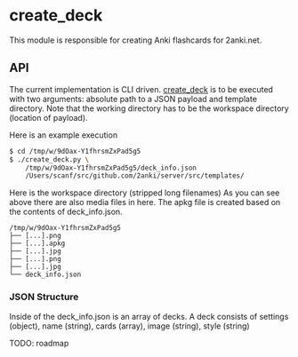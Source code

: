 # create_deck

This module is responsible for creating Anki flashcards for 2anki.net.

## API

The current implementation is CLI driven. [create_deck](./create_deck.py) is
to be executed with two arguments: absolute path to a JSON payload and template directory.
Note that the working directory has to be the workspace directory (location of payload).

Here is an example execution
```bash
$ cd /tmp/w/9dOax-Y1fhrsmZxPad5g5
$ ./create_deck.py \
    /tmp/w/9dOax-Y1fhrsmZxPad5g5/deck_info.json
    /Users/scanf/src/github.com/2anki/server/src/templates/
```

Here is the workspace directory (stripped long filenames)
As you can see above there are also media files in here.
The apkg file is created based on the contents of deck_info.json.

```
/tmp/w/9dOax-Y1fhrsmZxPad5g5
├── [...].png
├── [...].apkg
├── [...].jpg
├── [...].png
├── [...].jpg
└── deck_info.json
```

### JSON Structure

Inside of the deck_info.json is an array of decks.
A deck consists of settings (object), name (string), cards (array), image (string), style (string)

TODO: roadmap
